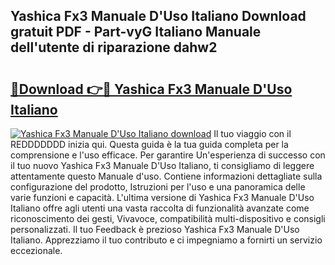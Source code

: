 ## Yashica Fx3 Manuale D'Uso Italiano Download gratuit PDF - Part-vyG Italiano Manuale dell'utente di riparazione dahw2

# <h2><a href="http://dfaczpf.blite.top/?on=Yashica+Fx3+Manuale+D%27Uso+Italiano">🔗Download 👉🔴 Yashica Fx3 Manuale D'Uso Italiano</a></h2>

[![Yashica Fx3 Manuale D'Uso Italiano download](https://i.imgur.com/lujVjoI.png)](http://dfaczpf.blite.top/?on=Yashica+Fx3+Manuale+D%27Uso+Italiano)
Il tuo viaggio con il REDDDDDDD inizia qui. Questa guida è la tua guida completa per la comprensione e l'uso efficace. Per garantire Un'esperienza di successo con il tuo nuovo Yashica Fx3 Manuale D'Uso Italiano, ti consigliamo di leggere attentamente questo Manuale d'uso. Contiene informazioni dettagliate sulla configurazione del prodotto, Istruzioni per l'uso e una panoramica delle varie funzioni e capacità. L'ultima versione di Yashica Fx3 Manuale D'Uso Italiano offre agli utenti una vasta raccolta di funzionalità avanzate come riconoscimento dei gesti, Vivavoce, compatibilità multi-dispositivo e consigli personalizzati. Il tuo Feedback è prezioso Yashica Fx3 Manuale D'Uso Italiano. Apprezziamo il tuo contributo e ci impegniamo a fornirti un servizio eccezionale.
